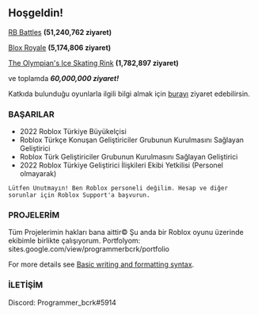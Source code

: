 ## Hoşgeldin! 

[RB Battles](https://www.roblox.com/games/5036207802/RB-Battles-BUSY?AssetId=5036207802) **(51,240,762 ziyaret)**

[Blox Royale](https://www.roblox.com/games/5459365973/Blox-Royale-Battlegrounds) **(5,174,806 ziyaret)**

[The Olympian's Ice Skating Rink](https://www.roblox.com/games/6661933183/The-Olympians-Ice-Skating-Rink) **(1,782,897 ziyaret)**

ve toplamda ***60,000,000 ziyaret!***

Katkıda bulunduğu oyunlarla ilgili bilgi almak için [burayı](https://talent.roblox.com/creators/928919762) ziyaret edebilirsin.

### BAŞARILAR

- 2022 Roblox Türkiye Büyükelçisi
- Roblox Türkçe Konuşan Geliştiriciler Grubunun Kurulmasını Sağlayan Geliştirici
- Roblox Türk Geliştiriciler Grubunun Kurulmasını Sağlayan Geliştirici
- 2022 Roblox Türkiye Geliştirici İlişkileri Ekibi Yetkilisi (Personel olmayarak)

`Lütfen Unutmayın! Ben Roblox personeli değilim. Hesap ve diğer sorunlar için Roblox Support'a başvurun.`

### PROJELERİM
Tüm Projelerimin hakları bana aittir©️ Şu anda bir Roblox oyunu üzerinde ekibimle birlikte çalışıyorum. 
Portfolyom: sites.google.com/view/programmerbcrk/portfolio

For more details see [Basic writing and formatting syntax](https://docs.github.com/en/github/writing-on-github/getting-started-with-writing-and-formatting-on-github/basic-writing-and-formatting-syntax).

### İLETİŞİM
Discord: Programmer_bcrk#5914





